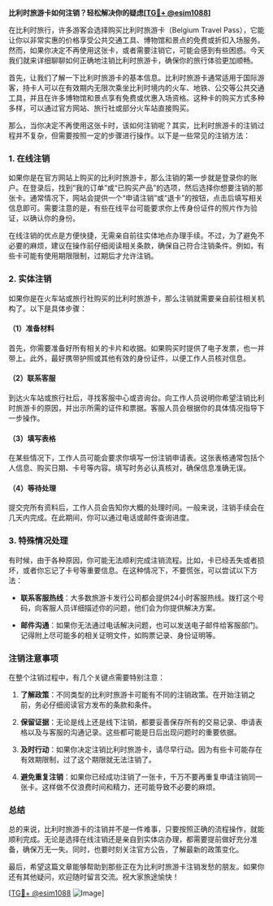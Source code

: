 **比利时旅游卡如何注销？轻松解决你的疑虑[[TG💪+ @esim1088](https://t.me/s/esim1088)]**

在比利时旅行，许多游客会选择购买比利时旅游卡（Belgium Travel Pass），它能让你以非常实惠的价格享受公共交通工具、博物馆和景点的免费或折扣入场服务。然而，如果你决定不再使用这张卡，或者需要注销它，可能会感到有些困惑。今天我们就来详细聊聊如何正确地注销比利时旅游卡，确保你的旅行体验更加顺畅。

首先，让我们了解一下比利时旅游卡的基本信息。比利时旅游卡通常适用于国际游客，持卡人可以在有效期内无限次乘坐比利时境内的火车、地铁、公交等公共交通工具，并且在许多博物馆和景点享有免费或优惠入场资格。这种卡的购买方式多种多样，可以通过官方网站、旅行社或部分火车站直接购买。

那么，当你决定不再使用这张卡时，该如何注销呢？其实，比利时旅游卡的注销过程并不复杂，但需要按照一定的步骤进行操作。以下是一些常见的注销方法：

### 1. 在线注销

如果你是在官方网站上购买的比利时旅游卡，那么注销的第一步就是登录你的账户。在登录后，找到“我的订单”或“已购买产品”的选项，然后选择你想要注销的那张卡。通常情况下，网站会提供一个“申请注销”或“退卡”的按钮，点击后填写相关信息即可。需要注意的是，有些在线平台可能要求你上传身份证件的照片作为验证，以确认你的身份。

在线注销的优点是方便快捷，无需亲自前往实体地点办理手续。不过，为了避免不必要的麻烦，建议在操作前仔细阅读相关条款，确保自己符合注销条件。例如，有些卡可能有使用期限限制，过期后才允许注销。

### 2. 实体注销

如果你是在火车站或旅行社购买的比利时旅游卡，那么注销就需要亲自前往相关机构了。以下是具体步骤：

#### （1）准备材料

首先，你需要准备好所有相关的卡片和收据。如果购买时提供了电子发票，也一并带上。此外，最好携带护照或其他有效的身份证件，以便工作人员核对信息。

#### （2）联系客服

到达火车站或旅行社后，寻找客服中心或咨询台。向工作人员说明你希望注销比利时旅游卡的原因，并出示所需的证件和票据。客服人员会根据你的具体情况指导下一步操作。

#### （3）填写表格

在某些情况下，工作人员可能会要求你填写一份注销申请表。这张表格通常包括个人信息、购买日期、卡号等内容。填写时务必认真核对，确保信息准确无误。

#### （4）等待处理

提交完所有资料后，工作人员会告知你大概的处理时间。一般来说，注销手续会在几天内完成。在此期间，你可以通过电话或邮件查询进度。

### 3. 特殊情况处理

有时候，由于各种原因，你可能无法顺利完成注销流程。比如，卡已经丢失或者损坏，或者你忘记了卡号等重要信息。在这种情况下，不要慌张，可以尝试以下方法：

- **联系客服热线**：大多数旅游卡发行公司都会提供24小时客服热线。拨打这个号码，向客服人员详细描述你的问题，他们会为你提供解决方案。
  
- **邮件沟通**：如果你无法通过电话解决问题，也可以发送电子邮件给客服部门。记得附上尽可能多的相关证明文件，如购票记录、身份证明等。

### 注销注意事项

在整个注销过程中，有几个关键点需要特别注意：

1. **了解政策**：不同类型的比利时旅游卡可能有不同的注销政策。在开始注销之前，务必仔细阅读官方发布的条款和条件。

2. **保留证据**：无论是线上还是线下注销，都要妥善保存所有的交易记录、申请表格以及与客服的沟通记录。这些都可能是日后出现问题时的重要依据。

3. **及时行动**：如果你决定注销比利时旅游卡，请尽早行动。因为有些卡可能存在有效期限制，过了这个期限就无法注销了。

4. **避免重复注销**：如果你已经成功注销了一张卡，千万不要再重复申请注销同一张卡。这样做不仅浪费时间和精力，还可能导致不必要的麻烦。

### 总结

总的来说，比利时旅游卡的注销并不是一件难事，只要按照正确的流程操作，就能顺利完成。无论是选择在线注销还是亲自到实体店办理，都需要提前做好充分准备，确保万无一失。同时，也要时刻关注官方公告，了解最新的政策变化。

最后，希望这篇文章能够帮助到那些正在为比利时旅游卡注销发愁的朋友。如果你还有其他疑问，欢迎随时留言交流。祝大家旅途愉快！

[[TG💪+ @esim1088](https://t.me/s/esim1088) ![Image](https://i.postimg.cc/4NQfJmqS/Snipaste-2025-05-13-00-14-12.png)]